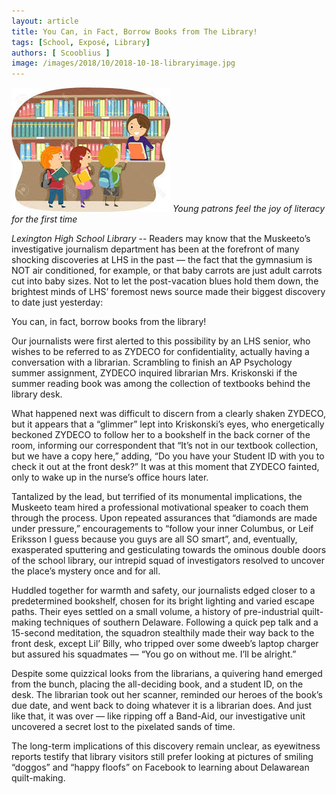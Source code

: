 ```yaml
---
layout: article
title: You Can, in Fact, Borrow Books from The Library!
tags: [School, Exposé, Library]
authors: [ Scooblius ]
image: /images/2018/10/2018-10-18-libraryimage.jpg
---
```

![ *Young patrons feel the joy of literacy for the first time* ](/images/2018/10/2018-10-18-libraryimage.jpg)
*Young patrons feel the joy of literacy for the first time*

*Lexington High School Library* -- Readers may know that the Muskeeto’s investigative journalism department has been at the forefront of many shocking discoveries at LHS in the past — the fact that the gymnasium is NOT air conditioned, for example, or that baby carrots are just adult carrots cut into baby sizes. Not to let the post-vacation blues hold them down, the brightest minds of LHS’ foremost news source made their biggest discovery to date just yesterday:

You can, in fact, borrow books from the library!

Our journalists were first alerted to this possibility by an LHS senior, who wishes to be referred to as ZYDECO for confidentiality, actually having a conversation with a librarian. Scrambling to finish an AP Psychology summer assignment, ZYDECO inquired librarian Mrs. Kriskonski if the summer reading book was among the collection of textbooks behind the library desk.

What happened next was difficult to discern from a clearly shaken ZYDECO, but it appears that a “glimmer” lept into Kriskonski’s eyes, who energetically beckoned ZYDECO to follow her to a bookshelf in the back corner of the room, informing our correspondent that “It’s not in our textbook collection, but we have a copy here,” adding, “Do you have your Student ID with you to check it out at the front desk?” It was at this moment that ZYDECO fainted, only to wake up in the nurse’s office hours later.

Tantalized by the lead, but terrified of its monumental implications, the Muskeeto team hired a professional motivational speaker to coach them through the process. Upon repeated assurances that “diamonds are made under pressure,” encouragements to “follow your inner Columbus, or Leif Eriksson I guess because you guys are all SO smart”, and, eventually, exasperated sputtering and gesticulating towards the ominous double doors of the school library, our intrepid squad of investigators resolved to uncover the place’s mystery once and for all.

Huddled together for warmth and safety, our journalists edged closer to a predetermined bookshelf, chosen for its bright lighting and varied escape paths. Their eyes settled on a small volume, a history of pre-industrial quilt-making techniques of southern Delaware. Following a quick pep talk and a 15-second meditation, the squadron stealthily made their way back to the front desk, except Lil’ Billy, who tripped over some dweeb’s laptop charger but assured his squadmates — “You go on without me. I’ll be alright.”

Despite some quizzical looks from the librarians, a quivering hand emerged from the bunch, placing the all-deciding book, and a student ID, on the desk. The librarian took out her scanner, reminded our heroes of the book’s due date, and went back to doing whatever it is a librarian does. And just like that, it was over — like ripping off a Band-Aid, our investigative unit uncovered a secret lost to the pixelated sands of time.

The long-term implications of this discovery remain unclear, as eyewitness reports testify that library visitors still prefer looking at pictures of smiling “doggos” and “happy floofs” on Facebook to learning about Delawarean quilt-making.



